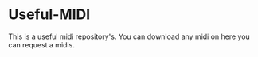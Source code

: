 # Useful-MIDI
This is a useful midi repository's. You can download any midi on here you can request a midis.
